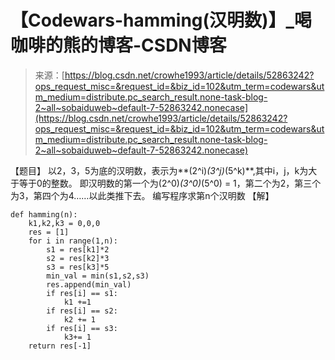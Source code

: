 <!--yml
category: codewars
date: 2022-08-13 11:45:24
-->

# 【Codewars-hamming(汉明数)】_喝咖啡的熊的博客-CSDN博客

> 来源：[https://blog.csdn.net/crowhe1993/article/details/52863242?ops_request_misc=&request_id=&biz_id=102&utm_term=codewars&utm_medium=distribute.pc_search_result.none-task-blog-2~all~sobaiduweb~default-7-52863242.nonecase](https://blog.csdn.net/crowhe1993/article/details/52863242?ops_request_misc=&request_id=&biz_id=102&utm_term=codewars&utm_medium=distribute.pc_search_result.none-task-blog-2~all~sobaiduweb~default-7-52863242.nonecase)

【题目】
以2，3，5为底的汉明数，表示为**(2^i)*(3^j)*(5^k)**,其中i，j，k为大于等于0的整数。
即汉明数的第一个为(2^0)*(3^0)*(5^0) = 1，第二个为2，第三个为3，第四个为4……以此类推下去。
编写程序求第n个汉明数
【解】

```
def hamming(n):
    k1,k2,k3 = 0,0,0
    res = [1]
    for i in range(1,n):
        s1 = res[k1]*2
        s2 = res[k2]*3
        s3 = res[k3]*5
        min_val = min(s1,s2,s3)
        res.append(min_val)
        if res[i] == s1:
            k1 +=1
        if res[i] == s2:
            k2 += 1
        if res[i] == s3:
            k3+= 1
    return res[-1]
```